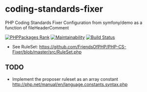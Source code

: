 # coding-standards-fixer
PHP Coding Standards Fixer Configuration from symfony/demo as a function of fileHeaderComment

[![PHPPackages Rank](http://phppackages.org/p/symfony-util/coding-standards-fixer/badge/rank.svg)](http://phppackages.org/p/symfony-util/coding-standards-fixer)
[![Maintainability](https://api.codeclimate.com/v1/badges/c6954898e6d8da282d08/maintainability)](https://codeclimate.com/github/symfony-util/coding-standards-fixer/maintainability)
[![Build Status](https://travis-ci.org/symfony-util/coding-standards-fixer.svg?branch=master)](https://travis-ci.org/symfony-util/coding-standards-fixer)

* See RuleSet: https://github.com/FriendsOfPHP/PHP-CS-Fixer/blob/master/src/RuleSet.php

## TODO

* Implement the proposer ruleset as an array constant http://php.net/manual/en/language.constants.syntax.php
